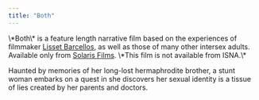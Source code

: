```yaml
---
title: "Both"
---
```


<p>\*Both\* is a feature length narrative film based on the experiences of filmmaker <a href="/node/32">Lisset Barcellos</a>, as well as those of many other intersex adults. Available only from <a href="http://www.solaris-films.com/">Solaris Films</a>. \*This film is not available from <span class="caps">ISNA</span>.\*  </p>

<p>Haunted by memories of her long-lost hermaphrodite brother, a stunt woman embarks on a quest in she discovers her sexual identity is a tissue of lies created by her parents and doctors.</p>